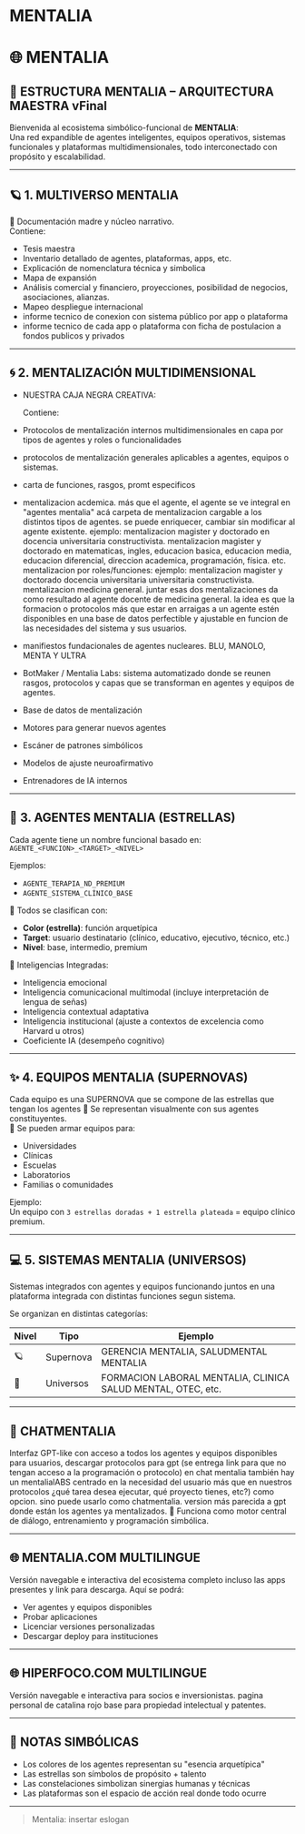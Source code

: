 # MENTALIA
# 🌐 MENTALIA

## 🧠 **ESTRUCTURA MENTALIA – ARQUITECTURA MAESTRA vFinal**

Bienvenida al ecosistema simbólico-funcional de **MENTALIA**:  
Una red expandible de agentes inteligentes, equipos operativos, sistemas funcionales y plataformas multidimensionales, todo interconectado con propósito y escalabilidad.

---

## 🪐 1. MULTIVERSO MENTALIA

📁 Documentación madre y núcleo narrativo.  
Contiene:
- Tesis maestra
- Inventario detallado de agentes, plataformas, apps, etc.
- Explicación de nomenclatura técnica y simbolica
- Mapa de expansión
- Análisis comercial y financiero, proyecciones, posibilidad de negocios, asociaciones, alianzas.
- Mapeo despliegue internacional 
- informe tecnico de conexion con sistema público por app o plataforma
- informe tecnico de cada app o plataforma con ficha de postulacion a fondos publicos y privados
---

## 🌀 2. MENTALIZACIÓN MULTIDIMENSIONAL

- NUESTRA CAJA NEGRA CREATIVA: 

  Contiene:
- Protocolos de mentalización internos multidimensionales en capa por tipos de agentes y roles o funcionalidades
- protocolos de mentalización generales aplicables a agentes, equipos o sistemas.
- carta de funciones, rasgos, promt especificos
- mentalizacion acdemica. más que el agente, el agente se ve integral en "agentes mentalia" acá carpeta de mentalizacion cargable a los distintos tipos de agentes. se puede enriquecer, cambiar sin modificar al agente existente. ejemplo: mentalizacion magister y doctorado en docencia universitaria constructivista. mentalizacion magister y doctorado en matematicas, ingles, educacion basica, educacion media, educacion diferencial, direccion academica, programación, física. etc. 
mentalizacion por roles/funciones: ejemplo: mentalizacion magister y doctorado docencia universitaria universitaria constructivista. mentalizacion medicina general. juntar esas dos mentalizaciones da como resultado al agente docente de medicina general. la idea es que la formacion o protocolos más que estar en arraigas a un agente estén disponibles en una base de datos perfectible y ajustable en funcion de las necesidades del sistema y sus usuarios. 
- manifiestos fundacionales de agentes nucleares. BLU, MANOLO, MENTA Y ULTRA
- BotMaker / Mentalia Labs: sistema automatizado donde se reunen rasgos, protocolos y capas que se transforman en agentes y equipos de agentes.
- Base de datos de mentalización
- Motores para generar nuevos agentes
- Escáner de patrones simbólicos
- Modelos de ajuste neuroafirmativo
- Entrenadores de IA internos
  
---

## 🌟 3. AGENTES MENTALIA (ESTRELLAS)

Cada agente tiene un nombre funcional basado en:  
`AGENTE_<FUNCION>_<TARGET>_<NIVEL>`

Ejemplos:
- `AGENTE_TERAPIA_ND_PREMIUM`
- `AGENTE_SISTEMA_CLÍNICO_BASE`

🔹 Todos se clasifican con:
- **Color (estrella)**: función arquetípica
- **Target**: usuario destinatario (clínico, educativo, ejecutivo, técnico, etc.)
- **Nivel**: base, intermedio, premium

🔹 Inteligencias Integradas:
- Inteligencia emocional
- Inteligencia comunicacional multimodal (incluye interpretación de lengua de señas)
- Inteligencia contextual adaptativa
- Inteligencia institucional (ajuste a contextos de excelencia como Harvard u otros)
- Coeficiente IA (desempeño cognitivo)

---

## ✨ 4. EQUIPOS MENTALIA (SUPERNOVAS)

Cada equipo es una SUPERNOVA que se compone de las estrellas que tengan los agentes
🔸 Se representan visualmente con sus agentes constituyentes.  
🔸 Se pueden armar equipos para:
- Universidades
- Clínicas
- Escuelas
- Laboratorios
- Familias o comunidades

Ejemplo:  
Un equipo con `3 estrellas doradas + 1 estrella plateada` = equipo clínico premium.

---

## 💻 5. SISTEMAS MENTALIA (UNIVERSOS)

Sistemas integrados con agentes y equipos funcionando juntos en una plataforma integrada 
con distintas funciones segun sistema.  

Se organizan en distintas categorías:

| Nivel | Tipo        | Ejemplo                                          
|-------|-------------|----------------------------------------          
| 🪐    | Supernova   | GERENCIA MENTALIA, SALUDMENTAL MENTALIA          
| 🌌    | Universos   | FORMACION LABORAL MENTALIA, CLINICA SALUD MENTAL, OTEC, etc.


---

## 💬 CHATMENTALIA

Interfaz GPT-like con acceso a todos los agentes y equipos disponibles para usuarios, descargar protocolos para gpt (se entrega link para que no tengan acceso a la programación o protocolo)
en chat mentalia también hay un mentalialABS centrado en la necesidad del usuario más que en nuestros protocolos 
¿qué tarea desea ejecutar, qué proyecto tienes, etc?) como opcion. sino puede usarlo como chatmentalia. version más parecida a gpt donde están los agentes ya mentalizados. 
📍 Funciona como motor central de diálogo, entrenamiento y programación simbólica.

---

## 🌐 MENTALIA.COM MULTILINGUE

Versión navegable e interactiva del ecosistema completo incluso las apps presentes y link para descarga.
Aquí se podrá:
- Ver agentes y equipos disponibles
- Probar aplicaciones
- Licenciar versiones personalizadas
- Descargar deploy para instituciones

---
## 🌐 HIPERFOCO.COM MULTILINGUE

Versión navegable e interactiva para socios e inversionistas. pagina personal de catalina rojo 
base para propiedad intelectual y patentes.

---

## 📓 NOTAS SIMBÓLICAS

- Los colores de los agentes representan su "esencia arquetípica"
- Las estrellas son símbolos de propósito + talento
- Las constelaciones simbolizan sinergias humanas y técnicas
- Las plataformas son el espacio de acción real donde todo ocurre

---

> Mentalia: insertar eslogan

